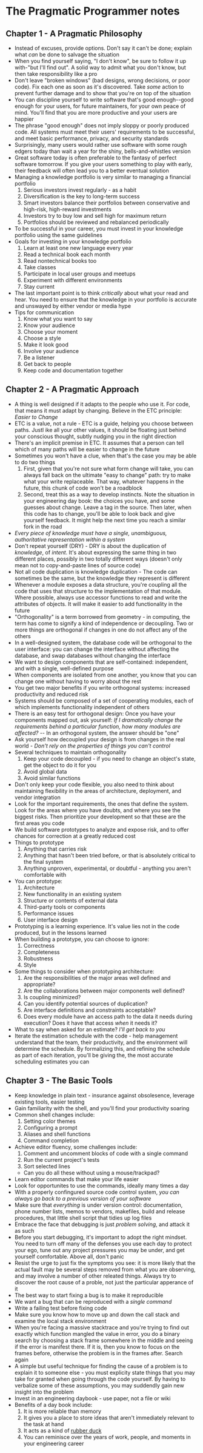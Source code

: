 The Pragmatic Programmer notes
==============================

Chapter 1 - A Pragmatic Philosophy
----------------------------------
* Instead of excuses, provide options. Don't say it can't be done;
  explain what *can* be done to salvage the situation
* When you find yourself saying, "I don't know", be sure to follow it up
  with-"but I'll find out". A solid way to admit what you don't know,
but then take responsibility like a pro
* Don't leave "broken windows" (bad designs, wrong decisions, or poor
  code). Fix each one as soon as it's discovered. Take *some* action to
prevent further damage and to show that you're on top of the situation
* You can discipline yourself to write software that's good enough--good
  enough for your users, for future maintainers, for your own peace of
mind. You'll find that you are more productive and your users are
happier
* The phrase "good enough" does not imply sloppy or poorly produced
  code. All systems must meet their users' requirements to be
successful, and meet basic performance, privacy, and security standards
* Surprisingly, many users would rather use software with some rough
  edgers today than wait a year for the shiny, bells-and-whistles
version
* Great software today is often preferable to the fantasy of perfect
  software tomorrow. If you give your users something to play with
early, their feedback will often lead you to a better eventual solution
* Managing a knowledge portfolio is very similar to managing a financial
  portfolio
  1. Serious investors invest regularly - as a habit
  2. Diversification is the key to long-term success
  3. Smart investors balance their portfolios between conservative and
     high-risk, high-reward investments
  4. Investors try to buy low and sell high for maximum return
  5. Portfolios should be reviewed and rebalanced periodically
* To be successful in your career, you must invest in your knowledge
  portfolio using the same guidelines
* Goals for investing in your knowledge portfolio
  1. Learn at least one new language every year
  2. Read a technical book each month
  3. Read nontechnical books too
  4. Take classes
  5. Participate in local user groups and meetups
  6. Experiment with different environments
  7. Stay current
* The last important point is to think *critically* about what your read
  and hear. You need to ensure that the knowledge in your portfolio is
accurate and unswayed by either vendor or media hype
* Tips for communication
  1. Know what you want to say
  2. Know your audience
  3. Choose your moment
  4. Choose a style
  5. Make it look good
  6. Involve your audience
  7. Be a listener
  8. Get back to people
  9. Keep code and documentation together

Chapter 2 - A Pragmatic Approach
--------------------------------
* A thing is well designed if it adapts to the people who use it. For
  code, that means it must adapt by changing. Believe in the ETC
principle: *Easier to Change*
* ETC is a value, not a rule - ETC is a guide, helping you choose
  between paths. Justl ike all your other values, it should be floating
just behind your conscious thought, subtly nudging you in the right
direction
* There's an implicit premise in ETC. It assumes that a person can tell
  which of many paths will be easier to change in the future
* Sometimes you won't have a clue, when that's the case you may be able
  to do two things
  1. First, given that you're not sure what form change will take, you
     can always fall back on the ultimate "easy to change" path: try to
     make what your write replaceable. That way, whatever happens in the
     future, this chunk of code won't be a roadblock
  2. Second, treat this as a way to develop instincts. Note the
     situation in your engineering day book: the choices you have, and
     some guesses about change. Leave a tag in the source. Then later, when
     this code has to change, you'll be able to look back and give yourself
     feedback. It might help the next time you reach a similar fork in the
     road
* *Every piece of knowledge must have a single, unambiguous,
  authoritative representation within a system*
* Don't repeat yourself (DRY) - DRY is about the duplication of
  *knowledge*, of *intent*. It's about expressing the same thing in two
different places, possibly in two totally different ways (doesn't only
mean not to copy-and-paste lines of source code)
* Not all code duplication is knowledge duplication - The code can
  sometimes be the same, but the knowledge they represent is different
* Whenever a module exposes a data structure, you're coupling all the
  code that uses that structure to the implementation of that module.
Where possible, always use accessor functions to read and write the
attributes of objects. It will make it easier to add functionality in
the future
* "Orthogonality" is a term borrowed from geometry - in computing, the
  term has come to signify a kind of independence or decoupling. Two or
more things are orthogonal if changes in one do not affect any of the
others
* In a well-designed system, the database code will be orthogonal to the
  user interface: you can change the interface without affecting the
database, and swap databases without changing the interface
* We want to design components that are self-contained: independent, and
  with a single, well-defined purpose
* When components are isolated from one another, you know that you can
  change one without having to worry about the rest
* You get two major benefits if you write orthogonal systems: increased
  productivity and reduced risk
* Systems should be composed of a set of cooperating modules, each of
  which implements functionality independent of others
* There is an easy test for orthogonal design: Once you have your
  components mapped out, ask yourself: *If I dramatically change the
requirements behind a particular function, how many modules are
affected?* -- In an orthogonal system, the answer should be "one"
* Ask yourself how decoupled your design is from changes in the real
  world - *Don't rely on the properties of things you can't control*
* Several techniques to maintain orthogonality
  1. Keep your code decoupled - if you need to change an object's state,
     get the object to do it for you
  2. Avoid global data
  3. Avoid similar functions
* Don't only keep your code flexible, you also need to think about
  maintaining flexibility in the areas of architecture, deployment, and
vendor integration
* Look for the important requirements, the ones that define the system.
  Look for the areas where you have doubts, and where you see the
biggest risks. Then prioritize your development so that these are the
first areas you code
* We build software prototypes to analyze and expose risk, and to offer
  chances for correction at a greatly reduced cost
* Things to prototype
  1. Anything that carries risk
  2. Anything that hasn't been tried before, or that is absolutely
     critical to the final system
  3. Anything unproven, experimental, or doubtful - anything you aren't
     comfortable with
* You can prototype:
  1. Architecture
  2. New functionality in an existing system
  3. Structure or contents of external data
  4. Third-party tools or components
  5. Performance issues
  6. User interface design
* Prototyping is a learning experience. It's value lies not in the code
  produced, but in the lessons learned
* When building a prototype, you can choose to ignore:
  1. Correctness
  2. Completeness
  3. Robustness
  4. Style
* Some things to consider when prototyping architecture:
  1. Are the responsibilities of the major areas well defined and
     appropriate?
  2. Are the collaborations between major components well defined?
  3. Is coupling minimized?
  4. Can you identify potential sources of duplication?
  5. Are interface definitions and constraints acceptable?
  6. Does every module have an access path to the data it needs during
     execution? Does it have that access *when* it needs it?
* What to say when asked for an estimate? *I'll get back to you*
* Iterate the estimation schedule with the code - help management
  understand that the team, their productivity, and the environment will
determine the schedule. By formalizing this, and refining the schedule
as part of each iteration, you'll be giving the, the most accurate
scheduling estimates you can

Chapter 3 - The Basic Tools
-------------------------
* Keep knowledge in plain text - insurance against obsolesence, leverage
  existing tools, easier testing
* Gain familiarity with the shell, and you'll find your productivity
  soaring
* Common shell changes include:
  1. Setting color themes
  2. Configuring a prompt
  3. Aliases and shell functions
  4. Command completion
* Achieve editor fluency, some challenges include:
  1. Comment and uncomment blocks of code with a single command
  2. Run the current project's tests
  3. Sort selected lines
  * Can you do all these without using a mouse/trackpad?
* Learn editor commands that make your life easier
* Look for opportunites to use the commands, ideally many times a day
* With a properly confingured source code control system, *you can
  always go back to a previous version of your software*
* Make sure that *everything* is under version control: documentation,
  phone number lists, memos to vendors, makefiles, build and release
procedures, that little shell script that tidies up log files
* Embrace the face that debugging is just *problem solving*, and attack
  it as such
* Before you start debugging, it's important to adopt the right mindset.
  You need to turn off many of the defenses you use each day to protect
your ego, tune out any project pressures you may be under, and get
yourself comfortable. Above all, don't panic
* Resist the urge to just fix the symptoms you see: it is more likely
  that the actual fault may be several steps removed from what you are
observing, and may involve a number of other releated things. Always try
to discover the root cause of a proble, not just the particular
apperance of it
* The best way to start fixing a bug is to make it reproducible
* We want a bug that can be reproduced with a *single command*
* Write a failing test before fixing code
* Make sure you know how to move up and down the call stack and examine
  the local stack environment
* When you're facing a massive stacktrace and you're trying to find out
  exactly which function mangled the value in error, you do a binary
search by choosing a stack frame somewhere in the middle and seeing if
the error is manifest there. If it is, then you know to focus on the
frames before, otherwise the problem is in the frames after. Search
again
* A simple but useful technique for finding the cause of a problem is to
  explain it to someone else - you must explicity state things that you
may take for granted when going through the code yourself. By having to
verbalize some of these assumptions, you may suddendly gain new insight
into the problem
* Invest in an engineering daybook - use paper, not a file or wiki
* Benefits of a day book include:
  1. It is more reliable than memory
  2. It gives you a place to store ideas that aren't immediately
     relevant to the task at hand
  3. It acts as a kind of [rubber
     duck](https://en.wikipedia.org/wiki/Rubber_duck_debugging)
  4. You can reminisce over the years of work, people, and moments in
     your engineering career
